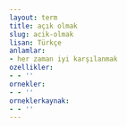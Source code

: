 ```yaml
---
layout: term
title: açık olmak
slug: acik-olmak
lisan: Türkçe
anlamlar:
- her zaman iyi karşılanmak
ozellikler:
- - ''
ornekler:
- - ''
orneklerkaynak:
- - ''
---
```

